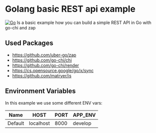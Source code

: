 # Golang basic REST api example
[![Go](https://github.com/bastian-kurz/go-basic-rest-example/actions/workflows/go.yml/badge.svg)](https://github.com/bastian-kurz/go-basic-rest-example/actions/workflows/go.yml)
Is a basic example how you can build a simple REST API in Go with go-chi and zap

## Used Packages

- https://github.com/uber-go/zap
- https://github.com/go-chi/chi
- https://github.com/go-chi/render
- https://cs.opensource.google/go/x/sync
- https://github.com/matryer/is

## Environment Variables
In this example we use some different ENV vars:

| Name     | HOST | PORT | APP_ENV |
|----------|------|------|------|
|  Default | localhost | 8000 | develop |
